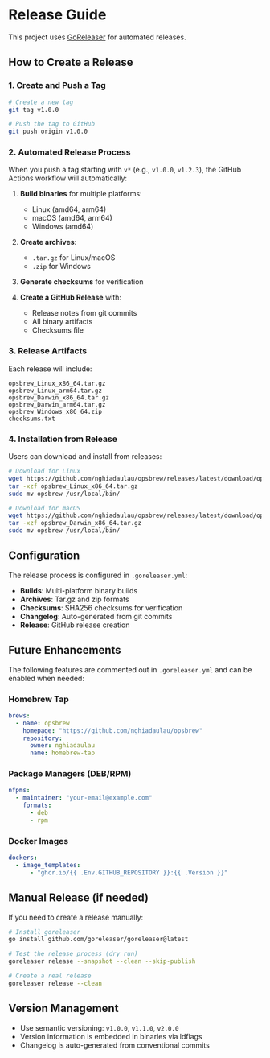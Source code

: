 # Release Guide

This project uses [GoReleaser](https://goreleaser.com/) for automated releases.

## How to Create a Release

### 1. Create and Push a Tag

```bash
# Create a new tag
git tag v1.0.0

# Push the tag to GitHub
git push origin v1.0.0
```

### 2. Automated Release Process

When you push a tag starting with `v*` (e.g., `v1.0.0`, `v1.2.3`), the GitHub Actions workflow will automatically:

1. **Build binaries** for multiple platforms:
   - Linux (amd64, arm64)
   - macOS (amd64, arm64) 
   - Windows (amd64)

2. **Create archives**:
   - `.tar.gz` for Linux/macOS
   - `.zip` for Windows

3. **Generate checksums** for verification

4. **Create a GitHub Release** with:
   - Release notes from git commits
   - All binary artifacts
   - Checksums file

### 3. Release Artifacts

Each release will include:

```
opsbrew_Linux_x86_64.tar.gz
opsbrew_Linux_arm64.tar.gz
opsbrew_Darwin_x86_64.tar.gz
opsbrew_Darwin_arm64.tar.gz
opsbrew_Windows_x86_64.zip
checksums.txt
```

### 4. Installation from Release

Users can download and install from releases:

```bash
# Download for Linux
wget https://github.com/nghiadaulau/opsbrew/releases/latest/download/opsbrew_Linux_x86_64.tar.gz
tar -xzf opsbrew_Linux_x86_64.tar.gz
sudo mv opsbrew /usr/local/bin/

# Download for macOS
wget https://github.com/nghiadaulau/opsbrew/releases/latest/download/opsbrew_Darwin_x86_64.tar.gz
tar -xzf opsbrew_Darwin_x86_64.tar.gz
sudo mv opsbrew /usr/local/bin/
```

## Configuration

The release process is configured in `.goreleaser.yml`:

- **Builds**: Multi-platform binary builds
- **Archives**: Tar.gz and zip formats
- **Checksums**: SHA256 checksums for verification
- **Changelog**: Auto-generated from git commits
- **Release**: GitHub release creation

## Future Enhancements

The following features are commented out in `.goreleaser.yml` and can be enabled when needed:

### Homebrew Tap
```yaml
brews:
  - name: opsbrew
    homepage: "https://github.com/nghiadaulau/opsbrew"
    repository:
      owner: nghiadaulau
      name: homebrew-tap
```

### Package Managers (DEB/RPM)
```yaml
nfpms:
  - maintainer: "your-email@example.com"
    formats:
      - deb
      - rpm
```

### Docker Images
```yaml
dockers:
  - image_templates:
      - "ghcr.io/{{ .Env.GITHUB_REPOSITORY }}:{{ .Version }}"
```

## Manual Release (if needed)

If you need to create a release manually:

```bash
# Install goreleaser
go install github.com/goreleaser/goreleaser@latest

# Test the release process (dry run)
goreleaser release --snapshot --clean --skip-publish

# Create a real release
goreleaser release --clean
```

## Version Management

- Use semantic versioning: `v1.0.0`, `v1.1.0`, `v2.0.0`
- Version information is embedded in binaries via ldflags
- Changelog is auto-generated from conventional commits
